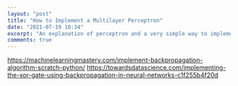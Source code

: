 ```yaml
---
layout: "post"
title: "How to Implement a Multilayer Perceptron"
date: "2021-07-19 10:34"
excerpt: "An explanation of perceptron and a very simple way to implement it from scratch using Python."
comments: true
---
```

https://machinelearningmastery.com/implement-backpropagation-algorithm-scratch-python/
https://towardsdatascience.com/implementing-the-xor-gate-using-backpropagation-in-neural-networks-c1f255b4f20d
